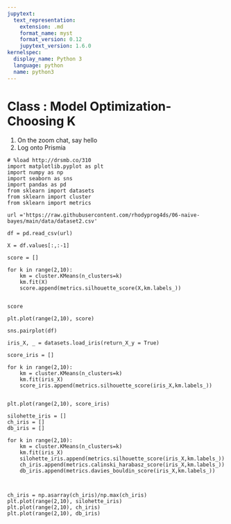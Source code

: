 ```yaml
---
jupytext:
  text_representation:
    extension: .md
    format_name: myst
    format_version: 0.12
    jupytext_version: 1.6.0
kernelspec:
  display_name: Python 3
  language: python
  name: python3
---
```


# Class : Model Optimization- Choosing K

1. On the zoom chat, say hello
1. Log onto Prismia

```{code-cell} ipython3
# %load http://drsmb.co/310
import matplotlib.pyplot as plt
import numpy as np
import seaborn as sns
import pandas as pd
from sklearn import datasets
from sklearn import cluster
from sklearn import metrics

url ='https://raw.githubusercontent.com/rhodyprog4ds/06-naive-bayes/main/data/dataset2.csv'
```

```{code-cell} ipython3
df = pd.read_csv(url)
```

```{code-cell} ipython3
X = df.values[:,:-1]
```

```{code-cell} ipython3
score = []

for k in range(2,10):
    km = cluster.KMeans(n_clusters=k)
    km.fit(X)
    score.append(metrics.silhouette_score(X,km.labels_))
    
```

```{code-cell} ipython3
score
```

```{code-cell} ipython3
plt.plot(range(2,10), score)
```

```{code-cell} ipython3
sns.pairplot(df)
```

```{code-cell} ipython3
iris_X, _ = datasets.load_iris(return_X_y = True)
```

```{code-cell} ipython3
score_iris = []

for k in range(2,10):
    km = cluster.KMeans(n_clusters=k)
    km.fit(iris_X)
    score_iris.append(metrics.silhouette_score(iris_X,km.labels_))
    
```

```{code-cell} ipython3
plt.plot(range(2,10), score_iris)
```

```{code-cell} ipython3
silohette_iris = []
ch_iris = []
db_iris = []

for k in range(2,10):
    km = cluster.KMeans(n_clusters=k)
    km.fit(iris_X)
    silohette_iris.append(metrics.silhouette_score(iris_X,km.labels_))
    ch_iris.append(metrics.calinski_harabasz_score(iris_X,km.labels_))
    db_iris.append(metrics.davies_bouldin_score(iris_X,km.labels_))
    
    
```

```{code-cell} ipython3
ch_iris = np.asarray(ch_iris)/np.max(ch_iris)
plt.plot(range(2,10), silohette_iris)
plt.plot(range(2,10), ch_iris)
plt.plot(range(2,10), db_iris)
```

```{code-cell} ipython3

```
